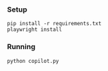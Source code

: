 ### Setup

```shell
pip install -r requirements.txt
playwright install
```

### Running

```shell
python copilot.py
```